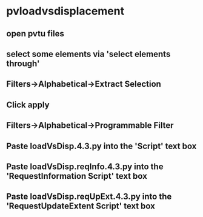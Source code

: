 # pvloadvsdisplacement

## open pvtu files
## select some elements via 'select elements through'
## Filters->Alphabetical->Extract Selection 
## Click apply
## Filters->Alphabetical->Programmable Filter
## Paste loadVsDisp.4.3.py into the 'Script' text box
## Paste loadVsDisp.reqInfo.4.3.py into the 'RequestInformation Script' text box
## Paste loadVsDisp.reqUpExt.4.3.py into the 'RequestUpdateExtent Script' text box
